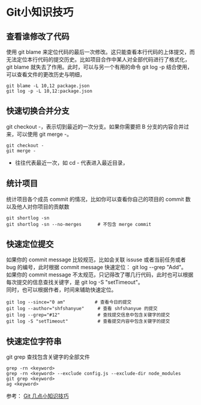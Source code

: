 # Git小知识技巧
## 查看谁修改了代码
使用 git blame <file> 来定位代码的最后一次修改。这只能查看本行代码的上体提交，而无法定位本行代码的提交历史。比如项目合作中某人对全部代码进行了格式化，git blame 就失去了作用。此时，可以与另一个有用的命令 git log -p <file> 结合使用，可以查看文件的更改历史与明细， 
``` 
git blame -L 10,12 package.json
git log -p -L 10,12:package.json
```

## 快速切换合并分支
git checkout -，表示切到最近的一次分支。如果你需要把 B 分支的内容合并过来，可以使用 git merge -。
``` 
git checkout -
git merge -
```
- 往往代表最近一次，如 cd - 代表进入最近目录，

## 统计项目
统计项目各个成员 commit 的情况，比如你可以查看你自己的项目的 commit 数以及他人对你项目的贡献数
``` 
git shortlog -sn
git shortlog -sn --no-merges      # 不包含 merge commit
```
## 快速定位提交
如果你的 commit message 比较规范，比如会关联 issuse 或者当前任务或者 bug 的编号，此时根据 commit message 快速定位： git log --grep "Add"。  
如果你的 commit message 不太规范，只记得改了哪几行代码，此时也可以根据每次提交的信息查找关键字，是 git log -S "setTimeout"。  
同时，也可以根据作者，时间来辅助快速定位。  
``` 
git log --since="0 am" 　　　     # 查看今日的提交
git log --author="shfshanyue"     # 查看 shfshanyue 的提交
git log --grep="#12"              # 查找提交信息中包含关键字的提交
git log -S "setTimeout"           # 查看提交内容中包含关键字的提交
```
## 快速定位字符串
git grep <keyword>查找包含关键字的全部文件
``` 
grep -rn <keyword>
grep -rn <keyword> --exclude config.js --exclude-dir node_modules
git grep <keyword>
ag <keyword>
```

参考：
[Git 几点小知识技巧](https://juejin.cn/post/7030441979645263909)
